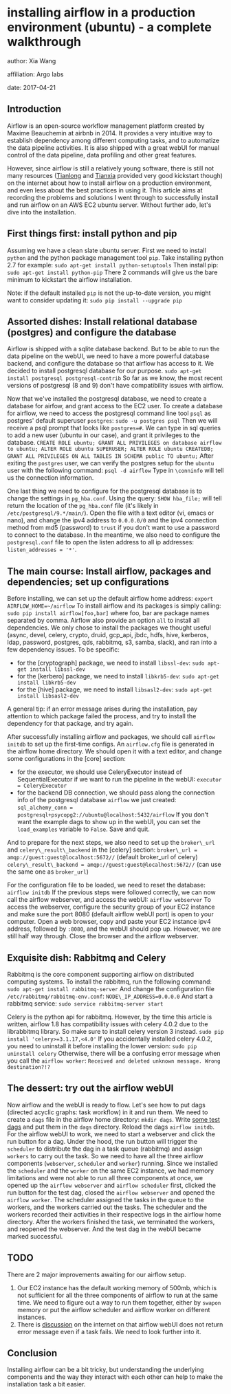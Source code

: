 installing airflow in a production environment (ubuntu) - a complete walkthrough
=======

author: Xia Wang

affiliation: Argo labs

date: 2017-04-21

## Introduction ##
Airflow is an open-source workflow management platform created by Maxime Beauchemin at airbnb in 2014. It provides a very intuitive way to establish dependency among different computing tasks, and to automatize the data pipeline activities. It is also shipped with a great webUI for manual control of the data pipeline, data profiling and other great features.

However, since airflow is still a relatively young software, there is still not many resources ([Tianlong](https://stlong0521.github.io/20161023%20-%20Airflow.html) and [Tianxia](http://blog.genesino.com/2016/05/airflow/) provided very good kickstart though) on the internet about how to install airflow on a production environment, and even less about the best practices in using it. This article aims at recording the problems and solutions I went through to successfully install and run airflow on an AWS EC2 ubuntu server. Without further ado, let's dive into the installation.
## First things first: install python and pip ##
Assuming we have a clean slate ubuntu server. First we need to install `python` and the python package management tool `pip`.
Take installing python 2.7 for example:
`sudo apt-get install python-setuptools`
Then install pip:
`sudo apt-get install python-pip`
There 2 commands will give us the bare minimum to kickstart the airflow installation.

Note: if the default installed `pip` is not the up-to-date version, you might want to consider updating it:
`sudo pip install --upgrade pip`

## Assorted dishes: Install relational database (postgres) and configure the database ##
Airflow is shipped with a sqlite database backend. But to be able to run the data pipeline on the webUI, we need to have a more powerful database backend, and configure the database so that airflow has access to it. We decided to install postgresql database for our purpose.
`sudo apt-get install postgresql postgresql-contrib`
So far as we know, the most recent versions of postgresql (8 and 9) don't have compatibility issues with airflow.

Now that we've installed the postgresql database, we need to create a database for airfow, and grant access to the EC2 user. To create a database for airflow, we need to access the postgresql command line tool `psql` as postgres' default superuser `postgres`:
`sudo -u postgres psql`
Then we will receive a psql prompt that looks like `postgres=#`.
We can type in sql queries to add a new user (ubuntu in our case), and grant it privileges to the database. 
	`CREATE ROLE ubuntu;
	 GRANT ALL PRIVILEGES on database airflow to ubuntu;
	 ALTER ROLE ubuntu SUPERUSER;
	 ALTER ROLE ubuntu CREATEDB;
	 GRANT ALL PRIVILEGES ON ALL TABLES IN SCHEMA public TO ubuntu;`
After exiting the `postgres` user, we can verify the postgres setup for the `ubuntu` user with the following command:
`psql -d airflow`
Type in `\conninfo` will tell us the connection information.

One last thing we need to configure for the postgresql database is to change the settings in `pg_hba.conf`. Using the query:
`SHOW hba_file;`
will tell return the location of the `pg_hba.conf` file (it's likely in `/etc/postgresql/9.*/main/`). Open the file with a text editor (vi, emacs or nano), and change the ipv4 address to `0.0.0.0/0` and the ipv4 connection method from md5 (password) to `trust` if you don't want to use a password to connect to the database.
In the meantime, we also need to configure the `postgresql.conf` file to open the listen address to all ip addresses: `listen_addresses = '*'`.

## The main course: Install airflow, packages and dependencies; set up configurations ##
Before installing, we can set up the default airflow home address:
`export AIRFLOW_HOME=~/airflow`
To install airflow and its packages is simply calling:
`sudo pip install airflow[foo,bar]` where foo, bar are package names separated by comma. Airflow also provide an option `all` to install all dependencies. We only chose to install the packages we thought useful (async, devel, celery, crypto, druid, gcp_api, jbdc, hdfs, hive, kerberos, ldap, password, postgres, qds, rabbitmq, s3, samba, slack), and ran into a few dependency issues. To be specific:

 - for the [cryptograph] package, we need to install `libssl-dev`: `sudo apt-get install libssl-dev` 
 - for the [kerbero] package, we need to install `libkrb5-dev`: `sudo apt-get install libkrb5-dev`
 - for the [hive] package, we need to install `libsasl2-dev`: `sudo apt-get install libsasl2-dev`

A general tip: if an error message arises during the installation, pay attention to which package failed the process, and try to install the dependency for that package, and try again.

After successfully installing airflow and packages, we should call 
`airflow initdb`
to set up the first-time configs.
An `airflow.cfg` file is generated in the airflow home directory. We should open it with a text editor, and change some configurations in the [core] section:

 - for the executor, we should use CeleryExecutor instead of SequentialExecutor if we want to run the pipeline in the webUI:
`executor = CeleryExecutor`
 - for the backend DB connection, we should pass along the connection info of the postgresql database `airflow` we just created:
`sql_alchemy_conn = postgresql+psycopg2://ubuntu@localhost:5432/airflow`
If you don't want the example dags to show up in the webUI, you can set the `load_examples` variable to `False`.
Save and quit.

And to prepare for the next steps, we also need to set up the `broker\_url` and `celery\_result\_backend` in the [celery] section:
`broker\_url = amqp://guest:guest@localhost:5672//` (default broker_url of celery)
`celery\_result\_backend = amqp://guest:guest@localhost:5672//` (can use the same one as `broker_url`)

For the configuration file to be loaded, we need to reset the database: `airflow initdb`
If the previous steps were followed correctly, we can now call the airflow webserver, and access the webUI:
`airflow webserver`
To access the webserver, configure the security group of your EC2 instance and make sure the port 8080 (default airflow webUI port) is open to your computer. Open a web browser, copy and paste your EC2 instance ipv4 address, followed by `:8080`, and the webUI should pop up.
However, we are still half way through. Close the browser and the airflow webserver.

## Exquisite dish: Rabbitmq and Celery ##
Rabbitmq is the core component supporting airflow on distributed computing systems. To install the rabbitmq, run the following command:
`sudo apt-get install rabbitmq-server`
And change the configuration file `/etc/rabbitmq/rabbitmq-env.conf`:
`NODE\_IP_ADDRESS=0.0.0.0`
And start a rabbitmq service:
`sudo service rabbitmq-server start`

Celery is the python api for rabbitmq. However, by the time this article is written, airflow 1.8 has compatibility issues with celery 4.0.2 due to the librabbitmq library. So make sure to install celery version 3 instead.
`sudo pip install 'celery>=3.1.17,<4.0'`
If you accidentally installed celery 4.0.2, you need to uninstall it before installing the lower version:
`sudo pip uninstall celery`
Otherwise, there will be a confusing error message when you call the `airflow worker`: `Received and deleted unknown message. Wrong destination?!?`

## The dessert: try out the airflow webUI ##
Now airflow and the webUI is ready to flow. Let's see how to put dags (directed acyclic graphs: task workflow) in it and run them. We need to create a `dags` file in the airflow home directory:
`mkdir dags`. Write [some test dags](https://airflow.incubator.apache.org/tutorial.html#example-pipeline-definition) and put them in the `dags` directory. Reload the dags `airflow initdb`.
For the airflow webUI to work, we need to start a webserver and click the run button for a dag. Under the hood, the run button will trigger the `scheduler` to distribute the dag in a task queue (rabbitmq) and assign `workers` to carry out the task. So we need to have all the three airflow components (`webserver`, `scheduler` and `worker`) running. Since we installed the `scheduler` and the `worker` on the same EC2 instance, we had memory limitations and were not able to run all three components at once, we opened up the `airflow webserver` and `airflow scheduler` first, clicked the run button for the test dag, closed the `airflow webserver` and opened the `airflow worker`. The scheduler assigned the tasks in the queue to the workers, and the workers carried out the tasks. The scheduler and the workers recorded their activities in their respective logs in the airflow home directory. After the workers finished the task, we terminated the workers, and reopened the webserver. And the test dag in the webUI became marked successful.

## TODO ##
There are 2 major improvements awaiting for our airflow setup.

 1. Our EC2 instance has the default working memory of 500mb, which is not sufficient for all the three components of airflow to run at the same time. We need to figure out a way to run them together, either by `swapon` memory or put the airflow scheduler and airflow worker on different instances.
 2. There is [discussion](https://www.mail-archive.com/dev@airflow.incubator.apache.org/msg00575.html) on the internet on that airflow webUI does not return error message even if a task fails. We need to look further into it.

## Conclusion ##
Installing airflow can be a bit tricky, but understanding the underlying components and the way they interact with each other can help to make the installation task a bit easier.
